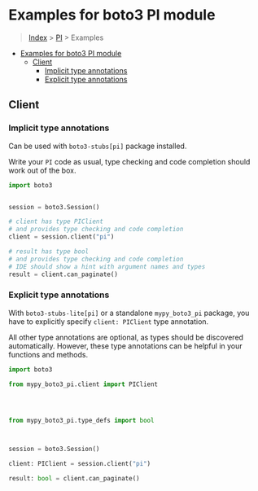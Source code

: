 <a id="examples-for-boto3-pi-module"></a>

# Examples for boto3 PI module

> [Index](../README.md) > [PI](./README.md) > Examples

- [Examples for boto3 PI module](#examples-for-boto3-pi-module)
  - [Client](#client)
    - [Implicit type annotations](#implicit-type-annotations)
    - [Explicit type annotations](#explicit-type-annotations)

<a id="client"></a>

## Client

<a id="implicit-type-annotations"></a>

### Implicit type annotations

Can be used with `boto3-stubs[pi]` package installed.

Write your `PI` code as usual, type checking and code completion should work
out of the box.

```python
import boto3


session = boto3.Session()

# client has type PIClient
# and provides type checking and code completion
client = session.client("pi")

# result has type bool
# and provides type checking and code completion
# IDE should show a hint with argument names and types
result = client.can_paginate()
```

<a id="explicit-type-annotations"></a>

### Explicit type annotations

With `boto3-stubs-lite[pi]` or a standalone `mypy_boto3_pi` package, you have
to explicitly specify `client: PIClient` type annotation.

All other type annotations are optional, as types should be discovered
automatically. However, these type annotations can be helpful in your functions
and methods.

```python
import boto3

from mypy_boto3_pi.client import PIClient




from mypy_boto3_pi.type_defs import bool



session = boto3.Session()

client: PIClient = session.client("pi")

result: bool = client.can_paginate()
```
